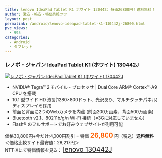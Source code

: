 ```yaml
---
title: lenovo IdeaPad Tablet K1 ホワイト 130442J 特価26800円！送料無料！
author: 激安・格安・特価情報ツウ
layout: post
permalink: /android/lenovo-ideapad-tablet-k1-130442j-26800.html
pvc_views:
  - 995
categories:
  - Android
  - タブレット
---
```

### レノボ・ジャパン IdeaPad Tablet K1 (ホワイト) 130442J

<div class="img-bg2 img_L">
  <a href="http://px.a8.net/svt/ejp?a8mat=ZYP6S+8IMA3E+S1Q+BWGDT&a8ejpredirect=http://nttxstore.jp/_II_LN13718104" target="_blank"><img src="http://i0.wp.com/image.nttxstore.jp/l2_images/L/LN/LN13718104.jpg?resize=120%2C120" border="0" alt="レノボ・ジャパン IdeaPad Tablet K1 (ホワイト) 130442J" style="border: 0pt none;" data-recalc-dims="1" /></a>
</div>

<!--more-->

  * NVIDIA® Tegra™ 2 モバイル・プロセッサ | Dual Core ARM® Cortex™-A9 CPU を搭載
  * 10.1 型ワイド HD 液晶(1280&#215;800ドット、光沢あり、マルチタッチパネル)ディスプレイを採用
  * 前面と背面に2つのWebカメラを内蔵 (前面200万画素、背面500万画素)
  * Bluetooth v2.1、802.11b/g/n Wi-Fi 接続（※3Gに対応していません）
  * Flash® のフルサポートでお好みウェブサイトが利用可能

価格30,800円+今だけ:4,000円割引 = 特価 <span style="color: #ff6600; font-size: 150%;"><strong>26,800</strong></span> 円（税込）**送料無料**  
＜価格比較サイト最安値：28,217円＞  
NTT-Xにて特価情報を見る： <span style="font-size: 150%;"><a href="http://px.a8.net/svt/ejp?a8mat=ZYP6S+8IMA3E+S1Q+BWGDT&a8ejpredirect=http://nttxstore.jp/_II_LN13718104" target="_blank">lenovo 130442J</a></span>
